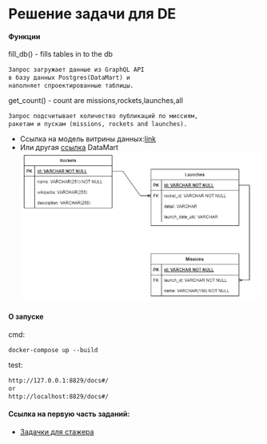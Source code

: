 # Решение задачи для DE

#### Функции

fill_db() - fills tables in to the db

    Запрос загружает данные из GraphQL API 
    в базу данных Postgres(DataMart) и 
    наполняет спроектированные таблицы.

    
get_count() - count are missions,rockets,launches,all
    
    Запрос подсчитывает количество публикаций по миссиям,
    ракетам и пускам (missions, rockets and launches).

 * Ссылка на модель витрины данных:[link](https://viewer.diagrams.net/?tags=%7B%7D&highlight=0000ff&edit=_blank&layers=1&nav=1#G1LdWpUr9a_i2OA4yab1InDnmiPj4aWIft/)
 * Или другая [ссылка](https://github.com/NNikitaB/TaskForDE/blob/master/task_for_de_datamart.drawio.png)
DataMart
![alt tag](https://github.com/NNikitaB/TaskForDE/blob/master/task_for_de_datamart.drawio.png)

#### О запуске
 
 cmd:

    docker-compose up --build
 test:

    http://127.0.0.1:8829/docs#/
    or
    http://localhost:8829/docs#/

#### Ссылка на первую часть заданий:

 * [Задачки для стажера](https://github.com/NNikitaB/TasksForIntern)



